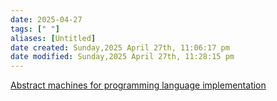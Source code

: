 ```yaml
---
date: 2025-04-27
tags: [" "]
aliases: [Untitled]
date created: Sunday,2025 April 27th, 11:06:17 pm
date modified: Sunday,2025 April 27th, 11:28:15 pm
---
```


[Abstract machines for programming language implementation](https://www.inf.ed.ac.uk/teaching/courses/lsi/diehl_abstract_machines.pdf)

